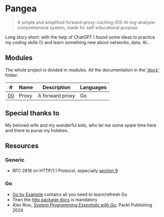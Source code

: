 # Pangea
> A simple and simplified forward-proxy-caching-IDS-AI-log-analyzer comprehensive system, made for self-educational purpose.

Long story short: with the help of ChatGPT I found some ideas to practice my *coding skills* (!) and learn something new about networks, data, AI...

## Modules
The whole project is divided in modules. All the documentation in the ['docs'](./docs/) folder:

| #  | Name  | Description     | Languages |
|----|-------|-----------------|-----------|
| [00](docs/00-proxy.md) | Proxy | A forward proxy | Go        |

## Special thanks to
My beloved wife and my wonderful kids, who let me some spare time here and there to purse my hobbies.

## Resources
### Generic
- RFC 2616 on HTTP/1.1 Protocol, especially [section 9](https://www.rfc-editor.org/rfc/rfc2616#section-9)

### Go
- [Go by Example](https://gobyexample.com/) contains all you need to learn/refresh Go
- Then the [http package docs](https://pkg.go.dev/net/http@go1.25.2) is mandatory
- Alex Rios, [_System Programming Essentials with Go_](https://www.packtpub.com/en-it/product/system-programming-essentials-with-go-9781801813440), Packt Publishing 2024